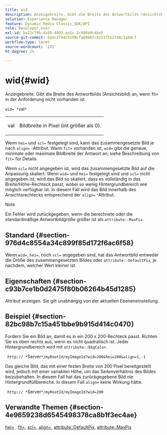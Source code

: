 ```yaml
---
title: wid
description: Anzeigebreite. Gibt die Breite des Antwortbilds (Ansichtsbild) an, wenn fit= in der Anforderung nicht vorhanden ist.
solution: Experience Manager
feature: Dynamic Media Classic,SDK/API
role: Developer,User
exl-id: ba22c79b-da59-4993-aa1c-2c990a0c4be5
source-git-commit: 6a4c1f4425199cfa6088fc42137552748c1a9dcf
workflow-type: tm+mt
source-wordcount: '271'
ht-degree: 2%

---
```


# wid{#wid}

Anzeigebreite. Gibt die Breite des Antwortbilds (Ansichtsbild) an, wenn fit= in der Anforderung nicht vorhanden ist.

`wid= *`val`*`

<table id="simpletable_E217453246F5441C896C1F69EA4D4218"> 
 <tr class="strow"> 
  <td class="stentry"> <p> <span class="varname"> val </span> </p> </td> 
  <td class="stentry"> <p>Bildbreite in Pixel (int größer als 0). </p> </td> 
 </tr> 
</table>

Wenn `hei=` und `scl=` festgelegt sind, kann das zusammengesetzte Bild je nach `align=` -Attribut. Wann `fit=` vorhanden ist, `wid=` gibt die genaue, minimale oder maximale Bildbreite der Antwort an; siehe Beschreibung von `fit=` für Details.

Wenn `scl=` nicht angegeben ist, wird das zusammengesetzte Bild auf die Anpassung skaliert. Wenn `wid=` und `hei=` festgelegt sind und `scl=` nicht angegeben ist, wird das Bild so skaliert, dass es vollständig in das Breite/Höhe-Rechteck passt, wobei so wenig Hintergrundbereich wie möglich verfügbar ist. In diesem Fall wird das Bild innerhalb des Ansichtsrechtecks entsprechend der `align=` -Attribut.

>[!NOTE]
>
>Ein Fehler wird zurückgegeben, wenn die berechnete oder die standardmäßige Antwortbildgröße größer ist als `attribute::MaxPix`.

## Standard {#section-976d4c8554a34c899f85d172f6ac6f58}

Wenn `wid=`, `hei=`, noch `scl=` angegeben sind, hat das Antwortbild entweder die Größe des zusammengesetzten Bildes oder `attribute::DefaultPix`, je nachdem, welcher Wert kleiner ist.

## Eigenschaften {#section-c93b7ce1b0d2475f80b06264b45d1285}

Attribut anzeigen. Sie gilt unabhängig von der aktuellen Ebeneneinstellung.

## Beispiel {#section-82bc98b7c15a451bbe9b915d414c0470}

Fordern Sie ein Bild an, damit es in ein 200 x 200-Rechteck passt. Richten Sie es oben rechts aus, wenn es nicht quadratisch ist. Jeder Hintergrundbereich wird mit `attribute::BkgColor`.

` http:// *`Server`*/myRootId/myImageId?wid=200&hei=200&align=1,-1`

Das gleiche Bild, das mit einer festen Breite von 200 Pixel bereitgestellt wird, jedoch mit einer variablen Höhe, um das Seitenverhältnis des Bildes beizubehalten. In diesem Fall hat das zurückgegebene Bild nie Hintergrundfüllbereiche. In diesem Fall `align=` keine Wirkung hätte.

` http:// *`Server`*/myRootId/myImageId?wid=200`

## Verwandte Themen {#section-4e9659238d6545498378ca8b1f3ec4ae}

[hei=](../../../../../is-api/http-ref/image-serving-api-ref/c-http-protocol-reference/c-command-reference/r-is-http-hei.md#reference-6d6f556ccc0e4b98a815e8a5c1944a96) , [fit=](../../../../../is-api/http-ref/image-serving-api-ref/c-http-protocol-reference/c-command-reference/r-fit.md#reference-f11bff6d93d143d6b135de3a923bc989), [scl=](../../../../../is-api/http-ref/image-serving-api-ref/c-http-protocol-reference/c-command-reference/r-scl.md#reference-b2a74e493d0d407e98fe350551ba3fcc), [align=](../../../../../is-api/http-ref/image-serving-api-ref/c-http-protocol-reference/c-command-reference/r-align.md#reference-b7d6b87c75124d78884f916dd6544bc7), [attribute::DefaultPix](../../../../../is-api/image-catalog/image-serving-api-ref/c-image-catalog-reference/c-attributes-reference/r-defaultpix.md#reference-996b2c22b30f4fd9b970c84063306df1), [attribute::MaxPix](../../../../../is-api/image-catalog/image-serving-api-ref/c-image-catalog-reference/c-attributes-reference/r-maxpix.md#reference-e167d396ac794079ba8b5e6eb16eeda5)
